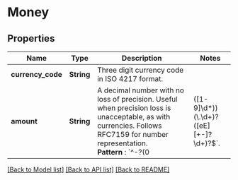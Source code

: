 # Money

## Properties

Name | Type | Description | Notes
------------ | ------------- | ------------- | -------------
**currency_code** | **String** | Three digit currency code in ISO 4217 format. | 
**amount** | **String** | A decimal number with no loss of precision. Useful when precision loss is unacceptable, as with currencies. Follows RFC7159 for number representation. <br>**Pattern** : `^-?(0|([1-9]\\d*))(\\.\\d+)?([eE][+-]?\\d+)?$`. | 

[[Back to Model list]](../README.md#documentation-for-models) [[Back to API list]](../README.md#documentation-for-api-endpoints) [[Back to README]](../README.md)


